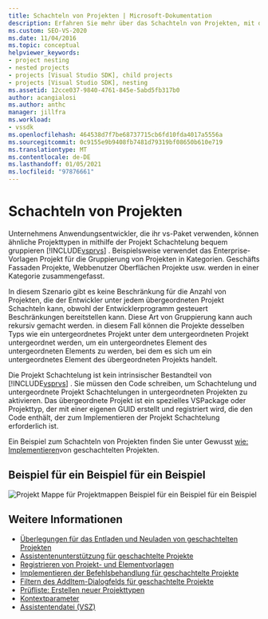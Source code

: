 ```yaml
---
title: Schachteln von Projekten | Microsoft-Dokumentation
description: Erfahren Sie mehr über das Schachteln von Projekten, mit denen Anwendungsentwickler, die Ihr VSPackage verwenden, ähnliche Projekttypen in Visual Studio gruppieren können.
ms.custom: SEO-VS-2020
ms.date: 11/04/2016
ms.topic: conceptual
helpviewer_keywords:
- project nesting
- nested projects
- projects [Visual Studio SDK], child projects
- projects [Visual Studio SDK], nesting
ms.assetid: 12cce037-9840-4761-845e-5abd5fb317b0
author: acangialosi
ms.author: anthc
manager: jillfra
ms.workload:
- vssdk
ms.openlocfilehash: 464538d7f7be68737715cb6fd10fda4017a5556a
ms.sourcegitcommit: 0c9155e9b9408fb7481d79319bf08650b610e719
ms.translationtype: MT
ms.contentlocale: de-DE
ms.lasthandoff: 01/05/2021
ms.locfileid: "97876661"
---
```

# <a name="nesting-projects"></a>Schachteln von Projekten
Unternehmens Anwendungsentwickler, die ihr vs-Paket verwenden, können ähnliche Projekttypen in mithilfe der Projekt Schachtelung bequem gruppieren [!INCLUDE[vsprvs](../../code-quality/includes/vsprvs_md.md)] .  Beispielsweise verwendet das Enterprise-Vorlagen Projekt für die Gruppierung von Projekten in Kategorien. Geschäfts Fassaden Projekte, Webbenutzer Oberflächen Projekte usw. werden in einer Kategorie zusammengefasst.

 In diesem Szenario gibt es keine Beschränkung für die Anzahl von Projekten, die der Entwickler unter jedem übergeordneten Projekt Schachteln kann, obwohl der Entwicklerprogramm gesteuert Beschränkungen bereitstellen kann. Diese Art von Gruppierung kann auch rekursiv gemacht werden. in diesem Fall können die Projekte desselben Typs wie ein untergeordnetes Projekt unter dem untergeordneten Projekt untergeordnet werden, um ein untergeordnetes Element des untergeordneten Elements zu werden, bei dem es sich um ein untergeordnetes Element des übergeordneten Projekts handelt.

 Die Projekt Schachtelung ist kein intrinsischer Bestandteil von [!INCLUDE[vsprvs](../../code-quality/includes/vsprvs_md.md)] . Sie müssen den Code schreiben, um Schachtelung und untergeordnete Projekt Schachtelungen in untergeordneten Projekten zu aktivieren. Das übergeordnete Projekt ist ein spezielles VSPackage oder Projekttyp, der mit einer eigenen GUID erstellt und registriert wird, die den Code enthält, der zum Implementieren der Projekt Schachtelung erforderlich ist.

 Ein Beispiel zum Schachteln von Projekten finden Sie unter Gewusst [wie: Implementieren](../../extensibility/internals/how-to-implement-nested-projects.md)von geschachtelten Projekten.

## <a name="nested-projects-example"></a>Beispiel für ein Beispiel für ein Beispiel
 ![Projekt Mappe für Projektmappen](../../extensibility/internals/media/vsnestedprojects.gif "vsnestedprojects") Beispiel für ein Beispiel für ein Beispiel

## <a name="see-also"></a>Weitere Informationen
- [Überlegungen für das Entladen und Neuladen von geschachtelten Projekten](../../extensibility/internals/considerations-for-unloading-and-reloading-nested-projects.md)
- [Assistentenunterstützung für geschachtelte Projekte](../../extensibility/internals/wizard-support-for-nested-projects.md)
- [Registrieren von Projekt- und Elementvorlagen](../../extensibility/internals/registering-project-and-item-templates.md)
- [Implementieren der Befehlsbehandlung für geschachtelte Projekte](../../extensibility/internals/implementing-command-handling-for-nested-projects.md)
- [Filtern des AddItem-Dialogfelds für geschachtelte Projekte](../../extensibility/internals/filtering-the-additem-dialog-box-for-nested-projects.md)
- [Prüfliste: Erstellen neuer Projekttypen](../../extensibility/internals/checklist-creating-new-project-types.md)
- [Kontextparameter](../../extensibility/internals/context-parameters.md)
- [Assistentendatei (VSZ)](../../extensibility/internals/wizard-dot-vsz-file.md)
